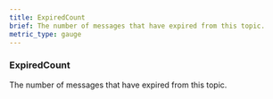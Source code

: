 ```yaml
---
title: ExpiredCount
brief: The number of messages that have expired from this topic. 
metric_type: gauge
---
```

### ExpiredCount

The number of messages that have expired from this topic. 